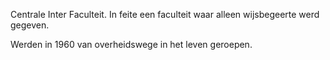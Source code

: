 Centrale Inter Faculteit.
In feite een faculteit waar alleen wijsbegeerte werd gegeven.


Werden in 1960 van overheidswege in het leven geroepen.

